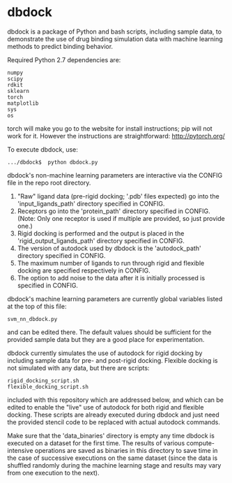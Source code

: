 # dbdock

dbdock is a package of Python and bash scripts, including sample data, to demonstrate the use of drug binding simulation data with machine learning methods to predict binding behavior. 

Required Python 2.7 dependencies are:

	numpy
	scipy
	rdkit
	sklearn
	torch
	matplotlib
	sys
	os

torch will make you go to the website for install instructions; pip will not work for it. However the instructions are straightforward:
	http://pytorch.org/
	
To execute dbdock, use:

	.../dbdock$  python dbdock.py

dbdock's non-machine learning parameters are interactive via the CONFIG file in the repo root directory. 
 1) "Raw" ligand data (pre-rigid docking; '.pdb' files expected) go into the 'input_ligands_path' directory specified in CONFIG.
 2) Receptors go into the 'protein_path' directory specified in CONFIG. (Note: Only one receptor is used if multiple are provided, so just provide one.)
 3) Rigid docking is performed and the output is placed in the 'rigid_output_ligands_path' directory specified in CONFIG.
 4) The version of autodock used by dbdock is the 'autodock_path' directory specified in CONFIG.
 5) The maximum number of ligands to run through rigid and flexible docking are specified respectively in CONFIG.
 6) The option to add noise to the data after it is initially processed is specified in CONFIG.

 dbdock's machine learning parameters are currently global variables listed at the top of this file: 
 
 	svm_nn_dbdock.py
	
 and can be edited there. The default values should be sufficient for the provided sample data but they are a good place for experimentation.

dbdock currently simulates the use of autodock for rigid docking by including sample data for pre- and post-rigid docking. Flexible docking is not simulated with any data, but there are scripts: 

	rigid_docking_script.sh
	flexible_docking_script.sh
	
included with this repository which are addressed below, and which can be edited to enable the "live" use of autodock for both rigid and flexible docking. These scripts are already executed during dbdock and just need the provided stencil code to be replaced with actual autodock commands.

Make sure that the 'data_binaries' directory is empty any time dbdock is executed on a dataset for the first time. The results of various compute-intensive operations are saved as binaries in this directory to save time in the case of successive executions on the same dataset (since the data is shuffled randomly during the machine learning stage and results may vary from one execution to the next).
